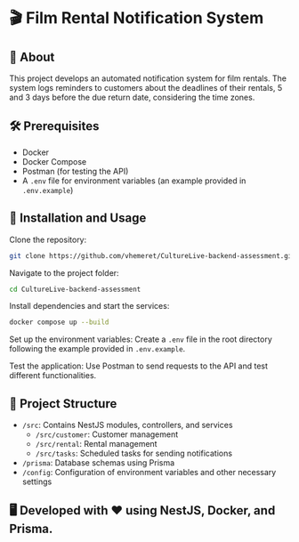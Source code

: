 
# 🎬 Film Rental Notification System
## 📖 About
This project develops an automated notification system for film rentals. The system logs reminders to customers about the deadlines of their rentals, 5 and 3 days before the due return date, considering the time zones.

## 🛠️ Prerequisites
- Docker
- Docker Compose
- Postman (for testing the API)
- A `.env` file for environment variables (an example provided in `.env.example`)

## 🚀 Installation and Usage
Clone the repository:

```bash
git clone https://github.com/vhemeret/CultureLive-backend-assessment.git
```
Navigate to the project folder:

```bash
cd CultureLive-backend-assessment
```
Install dependencies and start the services:

```bash
docker compose up --build
```
Set up the environment variables:
Create a `.env` file in the root directory following the example provided in `.env.example`.

Test the application:
Use Postman to send requests to the API and test different functionalities.

## 🎨 Project Structure
- `/src`: Contains NestJS modules, controllers, and services
  - `/src/customer`: Customer management
  - `/src/rental`: Rental management
  - `/src/tasks`: Scheduled tasks for sending notifications
- `/prisma`: Database schemas using Prisma
- `/config`: Configuration of environment variables and other necessary settings

## 🖥️ Developed with ❤️ using NestJS, Docker, and Prisma.
